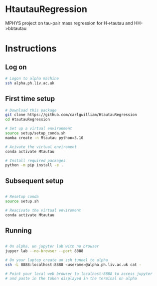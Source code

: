 # HtautauRegression

MPHYS project on tau-pair mass regression for H->tautau and HH->bbtautau 

# Instructions

## Log on

```bash
# Logon to alpha machine
ssh alpha.ph.liv.ac.uk
```

## First time setup

```bash
# Download this package
git clone https://github.com/carlgwilliam/HtautauRegression
cd HtautauRegression

# Set up a virtual environment
source setup/setup_conda.sh
mamba create -n Mtautau python=3.10

# Acivate the virtual enviroment
conda activate Mtautau

# Install required packages
python -m pip install -e .
```

## Subsequent setup

```bash

# Resetup conda
source setup.sh

# Reacivate the virtual enviroment
conda activate Mtautau
```

## Running

```bash

# On alpha, un jupyter lab with no browser
jupyer lab --no-browser --port 8888

# On your laptop create an ssh tunnel to alpha
ssh -L 8888:localhost:8888 <userame>@alpha.ph.liv.ac.uk cat -

# Point your local web browser to localhost:8888 to access jupyter
# and paste in the token displayed in the terminal on alpha
```




